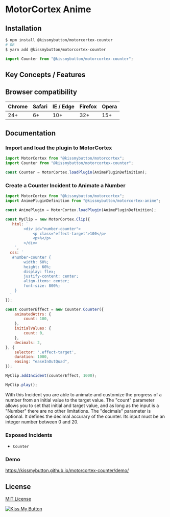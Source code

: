# MotorCortex Anime

## Installation
```bash
$ npm install @kissmybutton/motorcortex-counter
# OR
$ yarn add @kissmybutton/motorcortex-counter
```

```javascript
import Counter from "@kissmybutton/motorcortex-counter";
```


## Key Concepts / Features


## Browser compatibility 
| Chrome | Safari | IE / Edge | Firefox | Opera |
| --- | --- | --- | --- | --- |
| 24+ | 6+ | 10+ | 32+ | 15+ |

## Documentation

### Import and load the plugin to MotorCortex
```javascript
import MotorCortex from "@kissmybutton/motorcortex";
import Counter from "@kissmybutton/motorcortex-counter";

const Counter = MotorCortex.loadPlugin(AnimePluginDefinition);
```

### Create a Counter Incident to Animate a Number

```javascript
import MotorCortex from "@kissmybutton/motorcortex";
import AnimePluginDefinition from "@kissmybutton/motorcortex-anime";

const AnimePlugin = MotorCortex.loadPlugin(AnimePluginDefinition);

const MyClip = new MotorCortex.Clip({
   html: `
        <div id="number-counter">
            <p class="effect-target">100</p>
            <p>%</p>
        </div>
    `,
  css: `
   #number-counter {
        width: 60%;
        height: 60%;
        display: flex;
        justify-content: center;
        align-items: center;
        font-size: 800%;    
    }
  `
});

const counterEffect = new Counter.Counter({
    animatedAttrs: {
        count: 100,
    },
    initialValues: {
        count: 0,
    },
    decimals: 2,
}, {
    selector: '.effect-target',
    duration: 1000,
    easing: "easeInOutQuad",
});

MyClip.addIncident(counterEffect, 1000);

MyClip.play();
```

With this Incident you are able to animate and customize the progress of a number from an initial value to the target value. The "count" parameter allows you to set that initial and target value, and as long as the input is a "Number" there are no other limitations. The "decimals" parameter is optional. It defines the decimal accurary of the counter. Its input must be an integer number between 0 and 20. 



### Exposed Incidents
* `Counter`

### Demo
https://kissmybutton.github.io/motorcortex-counter/demo/


## License
[MIT License](https://opensource.org/licenses/MIT)


  
  
[![Kiss My Button](https://presskit.kissmybutton.gr/logos/kissmybutton-logo-small.png)](https://kissmybutton.gr)